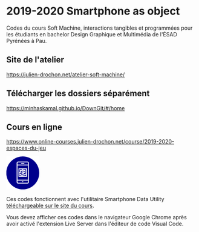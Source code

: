 # 2019-2020 Smartphone as object

Codes du cours Soft Machine, interactions tangibles et programmées pour les étudiants en bachelor Design Graphique et Multimédia de l'ÉSAD Pyrénées à Pau.

## Site de l'atelier

https://julien-drochon.net/atelier-soft-machine/

## Télécharger les dossiers séparément

https://minhaskamal.github.io/DownGit/#/home

## Cours en ligne

https://www.online-courses.julien-drochon.net/course/2019-2020-espaces-du-jeu

<img src="https://raw.githubusercontent.com/JulienDrochon/2019-2020_smartphone_as-object/master/icon.png">

Ces codes fonctionnent avec l'utilitaire Smartphone Data Utility <a href="http://www.online-courses.julien-drochon.net/course/2019-2020-espaces-du-jeu/lessons/materiel-logiciel/">téléchargeable sur le site du cours</a>.

Vous devez afficher ces codes dans le navigateur Google Chrome après avoir activé l'extension Live Server dans l'éditeur de code Visual Code.
